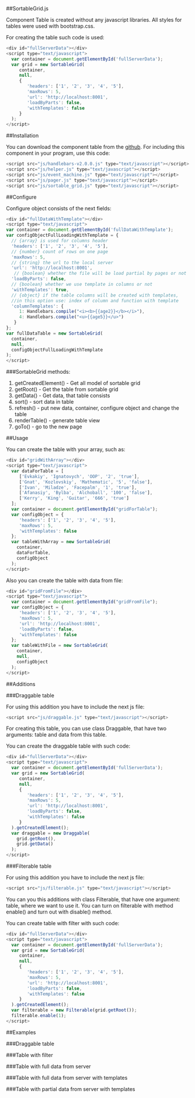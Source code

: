 ##SortableGrid.js

Component Table is created without any javascript libraries.
All styles for tables were used with bootstrap.css.

For creating the table such code is used:

```js
<div id="fullServerData"></div>
<script type="text/javascript">
  var container = document.getElementById('fullServerData');
  var grid = new SortableGrid(
     container,
     null,
     {
        'headers': ['1', '2', '3', '4', '5'],
        'maxRows': 5,
        'url': 'http://localhost:8001',
        'loadByParts': false,
        'withTemplates': false
     }
  );
</script>
```

##Installation

You can download the component table from the [github](https://github.com/neformal13/TeamvoyFrontend). For including
this component in your program, use this code:

```js
<script src="js/handlebars-v2.0.0.js" type="text/javascript"></script>
<script src="js/helper.js" type="text/javascript"></script>
<script src="js/event_machine.js" type="text/javascript"></script>
<script src="js/pager.js" type="text/javascript"></script>
<script src="js/sortable_grid.js" type="text/javascript"></script>
```

##Configure

Configure object consists of the next fields:

```js
<div id="fullDataWithTemplate"></div>
<script type="text/javascript">
var container = document.getElementById('fullDataWithTemplate');
var configObjectFullLoadingWithTemplate = {
  // {array} is used for columns header
  'headers': ['1', '2', '3', '4', '5'],
  // {number} count of rows on one page
  'maxRows': 5,
  // {string} the url to the local server
  'url': 'http://localhost:8001',
   // {boolean} whether the file will be load partial by pages or not
  'loadByParts': false,
  // {boolean} whether we use template in columns or not
  'withTemplates': true,
  // {object} if the table columns will be created with templates,
  //in this option use: index of column and function with template
  'columnTemplates': {
     1: Handlebars.compile("<i><b>{{age2}}</b></i>"),
     4: Handlebars.compile("<u>{{age5}}</u>")
   }
};
var fullDataTable = new SortableGrid(
  container,
  null,
  configObjectFullLoadingWithTemplate
);
</script>
```

###SortableGrid methods:

1. getCreatedElement() - Get all model of sortable grid
2. getRoot() - Get the table from sortable grid
3. getData() - Get data, that table consists
4. sort() - sort data in table
5. refresh() - put new data, container, configure object and change the table
6. renderTable() - generate table view
7. goTo() - go to the new page

##Usage

You can create the table with your array, such as:

```js
<div id="gridWithArray"></div>
<script type="text/javascript">
  var dataForTable = [
     ['Evkakiy', 'Ignatovych', 'OOP', '2', 'true'],
     ['Gnat', 'Kozlovskiy', 'Mathematic', '5', 'false'],
     ['Ivan', 'Miladze', 'Facepalm', '1', 'true'],
     ['Afanasiy', 'Bylba', 'Alchoball', '100', 'false'],
     ['Kerry', 'King', 'Guitar', '666', 'true']
  ];
  var container = document.getElementById("gridForTable");
  var configObject = {
     'headers': ['1', '2', '3', '4', '5'],
     'maxRows': 5,
     'withTemplates': false
  };
  var tableWithArray = new SortableGrid(
    container,
    dataForTable,
    configObject
  );
</script>
```

Also you can create the table with data from file:

```js
<div id="gridFromFile"></div>
<script type="text/javascript">
  var container = document.getElementById("gridFromFile");
  var configObject = {
     'headers': ['1', '2', '3', '4', '5'],
     'maxRows': 5,
     'url': 'http://localhost:8001',
     'loadByParts': false,
     'withTemplates': false
  };
  var tableWithFile = new SortableGrid(
    container,
    null,
    configObject
  );
</script>
```

##Additions

###Draggable table

For using this addition you have to include the next js file:

```js
<script src="js/draggable.js" type="text/javascript"></script>
```

For creating this table, you can use class Draggable, that have two arguments: table and data from this table.

You can create the draggable table with such code:

```js
<div id="fullServerData"></div>
<script type="text/javascript">
  var container = document.getElementById('fullServerData');
  var grid = new SortableGrid(
     container,
     null,
     {
        'headers': ['1', '2', '3', '4', '5'],
        'maxRows': 5,
        'url': 'http://localhost:8001',
        'loadByParts': false,
        'withTemplates': false
     }
  ).getCreatedElement();
  var draggable = new Draggable(
    grid.getRoot(),
    grid.getData()
  );
</script>
```

###Filterable table

For using this addition you have to include the next js file:

```js
<script src="js/filterable.js" type="text/javascript"></script>
```

You can you this additions with class Filterable, that have one argument: table, where we want to use it.
You can turn on filterable with method enable() and turn out with disable() method.

You can create table with filter with such code:

```js
<div id="fullServerData"></div>
<script type="text/javascript">
  var container = document.getElementById('fullServerData');
  var grid = new SortableGrid(
     container,
     null,
     {
        'headers': ['1', '2', '3', '4', '5'],
        'maxRows': 5,
        'url': 'http://localhost:8001',
        'loadByParts': false,
        'withTemplates': false
     }
  ).getCreatedElement();
  var filterable = new Filterable(grid.getRoot());
  filterable.enable(1);
</script>
```

##Examples

###Draggable table

<div id="draggable" class="table-responsive"></div>

###Table with filter

<div id="filterable" class="table-responsive"></div>

###Table with full data from server

<div id="fullServerData" class="table-responsive"></div>

###Table with full data from server with templates

<div id="withTemplate" class="table-responsive"></div>

###Table with partial data from server with templates

<div id="partialServerData" class="table-responsive"></div>

